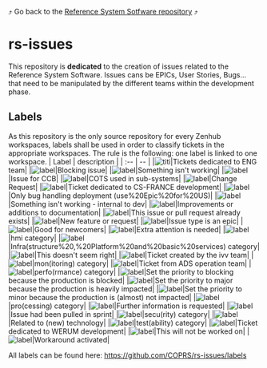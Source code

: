 :arrow_heading_up: Go back to the [Reference System Sotfware repository](https://github.com/COPRS/reference-system-software) :arrow_heading_up:  
# rs-issues

This repository is **dedicated** to the creation of issues related to the Reference System Software.
Issues cans be EPICs, User Stories, Bugs... that need to be manipulated by the different teams within the development phase.

## Labels
As this repository is the only source repository for every Zenhub workspaces, labels shall be used in order to classify tickets in the appropriate workspaces. The rule is the following: one label is linked to one workspace.
| Label | description |
| :-- | -- |
|![titi](https://img.shields.io/static/v1?label=&message=ADS%20eng&color=024498?link=http://left&link=http://right)|Tickets dedicated to ENG team|
|![label](https://img.shields.io/static/v1?label=&message=Blocking&color=B60205)|Blocking issue|
|![label](https://img.shields.io/static/v1?label=&message=bug&color=d73a4a)|Something isn't working|
|![label](https://img.shields.io/static/v1?label=&message=CCB&color=6781B8)|Issue for CCB|
|![label](https://img.shields.io/static/v1?label=&message=COTS&color=308C5C)|COTS used in sub-systems|
|![label](https://img.shields.io/static/v1?label=&message=CR&color=BFD4F2)|Change Request|
|![label](https://img.shields.io/static/v1?label=&message=CS-FRANCE%20dev&color=D4C5F9)|Ticket dedicated to CS-FRANCE development|
|![label](https://img.shields.io/static/v1?label=&message=Deployment&color=0FB669)|Only bug handling deployment (use%20Epic%20for%20US)|
|![label](https://img.shields.io/static/v1?label=&message=dev_bug&color=E22800)|Something isn't working - internal to dev|
|![label](https://img.shields.io/static/v1?label=&message=documentation&color=0075ca)|Improvements or additions to documentation|
|![label](https://img.shields.io/static/v1?label=&message=duplicate&color=cfd3d7)|This issue or pull request already exists|
|![label](https://img.shields.io/static/v1?label=&message=enhancement&color=a2eeef)|New feature or request|
|![label](https://img.shields.io/static/v1?label=&message=Epic&color=3E4B9E)|Issue type is an epic|
|![label](https://img.shields.io/static/v1?label=&message=good%20first%20issue&color=7057ff)|Good for newcomers|
|![label](https://img.shields.io/static/v1?label=&message=help%20wanted&color=008672)|Extra attention is needed|
|![label](https://img.shields.io/static/v1?label=&message=hmi&color=7D0367)|hmi category|
|![label](https://img.shields.io/static/v1?label=&message=infra&color=0e8a16)|Infra(structure%20,%20Platform%20and%20basic%20services) category|
|![label](https://img.shields.io/static/v1?label=&message=invalid&color=e4e669)|This doesn't seem right|
|![label](https://img.shields.io/static/v1?label=&message=ivv&color=ABF941)|Ticket created by the ivv team|
|![label](https://img.shields.io/static/v1?label=&message=mon&color=98C033)|mon(itoring) category|
|![label](https://img.shields.io/static/v1?label=&message=ops&color=72F652)|Ticket from ADS operation team|
|![label](https://img.shields.io/static/v1?label=&message=perfo&color=834A0A)|perfo(rmance) category|
|![label](https://img.shields.io/static/v1?label=&message=priority:blocking&color=E01204)|Set the priority to blocking because the production is blocked|
|![label](https://img.shields.io/static/v1?label=&message=priority:major&color=252774)|Set the priority to major because the production is heavily impacted|
|![label](https://img.shields.io/static/v1?label=&message=priority:minor&color=f9d0c4)|Set the priority to minor because the production is (almost) not impacted|
|![label](https://img.shields.io/static/v1?label=&message=pro&color=B182B8)|pro(cessing) category|
|![label](https://img.shields.io/static/v1?label=&message=question&color=AD027A)|Further information is requested|
|![label](https://img.shields.io/static/v1?label=&message=Reconsolidation&color=BFDADC)|Issue had been pulled in sprint|
|![label](https://img.shields.io/static/v1?label=&message=secu&color=3C5A15)|secu(rity) category|
|![label](https://img.shields.io/static/v1?label=&message=Tech&color=EFFC09)|Related to (new) technology|
|![label](https://img.shields.io/static/v1?label=&message=test&color=48B113)|test(ability) category|
|![label](https://img.shields.io/static/v1?label=&message=WERUM%20dev&color=ECD168)|Ticket dedicated to WERUM development|
|![label](https://img.shields.io/static/v1?label=&message=wontfix&color=ffffff)|This will not be worked on|
|![label](https://img.shields.io/static/v1?label=&message=workaround&color=fef2c0)|Workaround activated|

All labels can be found here: https://github.com/COPRS/rs-issues/labels
